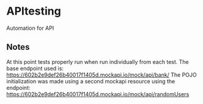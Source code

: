 # APItesting
Automation for API

## Notes
At this point tests properly run when run individually from each test.
The base endpoint used is: https://602b2e9def26b40017f1405d.mockapi.io/mock/api/bank/
The POJO initialization was made using a second mockapi resource using the endpoint: https://602b2e9def26b40017f1405d.mockapi.io/mock/api/randomUsers


